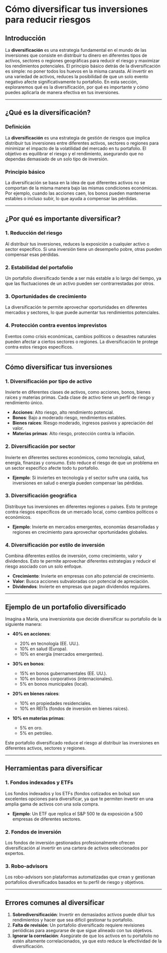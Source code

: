 # Cómo diversificar tus inversiones para reducir riesgos

## Introducción

La **diversificación** es una estrategia fundamental en el mundo de las inversiones que consiste en distribuir tu dinero en diferentes tipos de activos, sectores o regiones geográficas para reducir el riesgo y maximizar los rendimientos potenciales. El principio básico detrás de la diversificación es simple: no poner todos los huevos en la misma canasta. Al invertir en una variedad de activos, reduces la posibilidad de que un solo evento negativo afecte significativamente tu portafolio. En esta sección, exploraremos qué es la diversificación, por qué es importante y cómo puedes aplicarla de manera efectiva en tus inversiones.

---

## ¿Qué es la diversificación?

### Definición

La **diversificación** es una estrategia de gestión de riesgos que implica distribuir tus inversiones entre diferentes activos, sectores o regiones para minimizar el impacto de la volatilidad del mercado en tu portafolio. El objetivo es equilibrar el riesgo y el rendimiento, asegurando que no dependas demasiado de un solo tipo de inversión.

### Principio básico

La diversificación se basa en la idea de que diferentes activos no se comportan de la misma manera bajo las mismas condiciones económicas. Por ejemplo, cuando las acciones caen, los bonos pueden mantenerse estables o incluso subir, lo que ayuda a compensar las pérdidas.

---

## ¿Por qué es importante diversificar?

### 1. **Reducción del riesgo**

Al distribuir tus inversiones, reduces la exposición a cualquier activo o sector específico. Si una inversión tiene un desempeño pobre, otras pueden compensar esas pérdidas.

### 2. **Estabilidad del portafolio**

Un portafolio diversificado tiende a ser más estable a lo largo del tiempo, ya que las fluctuaciones de un activo pueden ser contrarrestadas por otros.

### 3. **Oportunidades de crecimiento**

La diversificación te permite aprovechar oportunidades en diferentes mercados y sectores, lo que puede aumentar tus rendimientos potenciales.

### 4. **Protección contra eventos imprevistos**

Eventos como crisis económicas, cambios políticos o desastres naturales pueden afectar a ciertos sectores o regiones. La diversificación te protege contra estos riesgos específicos.

---

## Cómo diversificar tus inversiones

### 1. **Diversificación por tipo de activo**

Invierte en diferentes clases de activos, como acciones, bonos, bienes raíces y materias primas. Cada clase de activo tiene un perfil de riesgo y rendimiento único.

- **Acciones**: Alto riesgo, alto rendimiento potencial.  
- **Bonos**: Bajo a moderado riesgo, rendimientos estables.  
- **Bienes raíces**: Riesgo moderado, ingresos pasivos y apreciación del valor.  
- **Materias primas**: Alto riesgo, protección contra la inflación.  

### 2. **Diversificación por sector**

Invierte en diferentes sectores económicos, como tecnología, salud, energía, finanzas y consumo. Esto reduce el riesgo de que un problema en un sector específico afecte todo tu portafolio.

- **Ejemplo**: Si inviertes en tecnología y el sector sufre una caída, tus inversiones en salud o energía pueden compensar las pérdidas.

### 3. **Diversificación geográfica**

Distribuye tus inversiones en diferentes regiones o países. Esto te protege contra riesgos específicos de un mercado local, como cambios políticos o económicos.

- **Ejemplo**: Invierte en mercados emergentes, economías desarrolladas y regiones en crecimiento para aprovechar oportunidades globales.

### 4. **Diversificación por estilo de inversión**

Combina diferentes estilos de inversión, como crecimiento, valor y dividendos. Esto te permite aprovechar diferentes estrategias y reducir el riesgo asociado con un solo enfoque.

- **Crecimiento**: Invierte en empresas con alto potencial de crecimiento.  
- **Valor**: Busca acciones subvaloradas con potencial de apreciación.  
- **Dividendos**: Invierte en empresas que pagan dividendos regulares.  

---

## Ejemplo de un portafolio diversificado

Imagina a María, una inversionista que decide diversificar su portafolio de la siguiente manera:

- **40% en acciones**:  
  - 20% en tecnología (EE. UU.).  
  - 10% en salud (Europa).  
  - 10% en energía (mercados emergentes).  

- **30% en bonos**:  
  - 15% en bonos gubernamentales (EE. UU.).  
  - 10% en bonos corporativos (internacionales).  
  - 5% en bonos municipales (local).  

- **20% en bienes raíces**:  
  - 10% en propiedades residenciales.  
  - 10% en REITs (fondos de inversión en bienes raíces).  

- **10% en materias primas**:  
  - 5% en oro.  
  - 5% en petróleo.  

Este portafolio diversificado reduce el riesgo al distribuir las inversiones en diferentes activos, sectores y regiones.

---

## Herramientas para diversificar

### 1. **Fondos indexados y ETFs**

Los fondos indexados y los ETFs (fondos cotizados en bolsa) son excelentes opciones para diversificar, ya que te permiten invertir en una amplia gama de activos con una sola compra.

- **Ejemplo**: Un ETF que replica el S&P 500 te da exposición a 500 empresas de diferentes sectores.

### 2. **Fondos de inversión**

Los fondos de inversión gestionados profesionalmente ofrecen diversificación al invertir en una cartera de activos seleccionados por expertos.

### 3. **Robo-advisors**

Los robo-advisors son plataformas automatizadas que crean y gestionan portafolios diversificados basados en tu perfil de riesgo y objetivos.

---

## Errores comunes al diversificar

1. **Sobrediversificación**: Invertir en demasiados activos puede diluir tus rendimientos y hacer que sea difícil gestionar tu portafolio.  
2. **Falta de revisión**: Un portafolio diversificado requiere revisiones periódicas para asegurarse de que sigue alineado con tus objetivos.  
3. **Ignorar la correlación**: Asegúrate de que los activos en tu portafolio no estén altamente correlacionados, ya que esto reduce la efectividad de la diversificación.  
